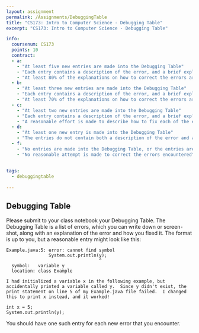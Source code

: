 ```yaml
---
layout: assignment
permalink: /Assignments/DebuggingTable
title: "CS173: Intro to Computer Science - Debugging Table"
excerpt: "CS173: Intro to Computer Science - Debugging Table"

info:
  coursenum: CS173
  points: 10
  contract:
  - a: 
    - "At least five new entries are made into the Debugging Table"
    - "Each entry contains a description of the error, and a brief explanation about how to fix the error"
    - "At least 80% of the explanations on how to correct the errors are correct"
  - b:
    - "At least three new entries are made into the Debugging Table"
    - "Each entry contains a description of the error, and a brief explanation about how to fix the error"
    - "At least 70% of the explanations on how to correct the errors are correct"
  - c:
    - "At least two new entries are made into the Debugging Table"
    - "Each entry contains a description of the error, and a brief explanation about how to fix the error"
    - "A reasonable effort is made to describe how to fix each of the errors encountered, even if the explanation is incorrect"
  - d:
    - "At least one new entry is made into the Debugging Table"
    - "The entries do not contain both a description of the error and a brief explanation about how to fix the error"
  - f:
    - "No entries are made into the Debugging Table, or the entries are incomplete"
    - "No reasonable attempt is made to correct the errors encountered"
    
    
tags:
  - debuggingtable
  
---
```


## Debugging Table

Please submit to your class notebook your Debugging Table.  The Debugging Table is a list of errors, which you can write down or screen-shot, along with an explanation of the error and how you fixed it.  The format is up to you, but a reasonable entry might look like this:

```
Example.java:5: error: cannot find symbol
                System.out.println(y);
                                   ^
  symbol:   variable y
  location: class Example

I had initialized a variable x in the following example, but accidentally printed a variable called y.  Since y didn't exist, the print statement on line 5 of my Example.java file failed.  I changed this to print x instead, and it worked!

int x = 5;
System.out.println(y);
```

You should have one such entry for each new error that you encounter.